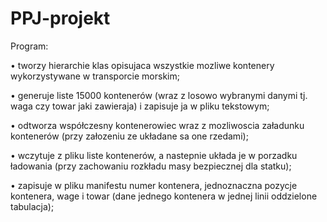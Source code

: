# PPJ-projekt

Program:

• tworzy hierarchie klas opisujaca wszystkie mozliwe kontenery wykorzystywane w transporcie morskim;

• generuje liste 15000 kontenerów (wraz z losowo wybranymi danymi tj. waga czy towar jaki zawieraja) i zapisuje ja w pliku tekstowym;

• odtworza współczesny kontenerowiec wraz z mozliwoscia załadunku kontenerów (przy załozeniu ze układane sa one rzedami);

• wczytuje z pliku liste kontenerów, a nastepnie układa je w porzadku ładowania (przy zachowaniu rozkładu masy bezpiecznej dla statku);

• zapisuje w pliku manifestu numer kontenera, jednoznaczna pozycje kontenera, wage i towar (dane jednego kontenera w jednej linii oddzielone tabulacja);
